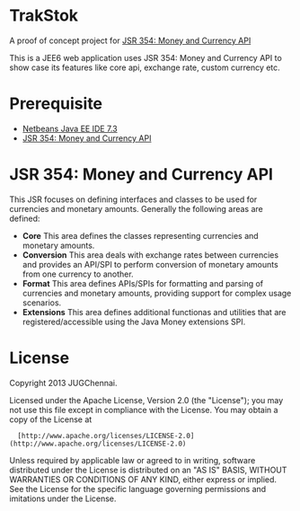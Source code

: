 TrakStok
========

A proof of concept project for [JSR 354: Money and Currency API](http://java.net/projects/javamoney/pages/Home)

This is a JEE6 web application uses JSR 354: Money and Currency API to show case its features like core api, 
exchange rate, custom currency etc.

Prerequisite
============

* [Netbeans Java EE IDE 7.3](http://netbeans.org/downloads/)
* [JSR 354: Money and Currency API](https://github.com/JavaMoney/javamoney)

JSR 354: Money and Currency API
===============================
 This JSR focuses on defining interfaces and classes to be used for currencies and monetary amounts. Generally the following areas are defined:

* **Core** This area defines the classes representing currencies and monetary amounts.
* **Conversion** This area deals with exchange rates between currencies and provides an API/SPI to perform conversion of monetary amounts from one currency to another.
* **Format** This area defines APIs/SPIs for formatting and parsing of currencies and monetary amounts, providing support for complex usage scenarios.
* **Extensions** This area defines additional functionas and utilities that are registered/accessible using the Java Money extensions SPI. 

License
========
 Copyright 2013 JUGChennai.
 
 Licensed under the Apache License, Version 2.0 (the "License");
 you may not use this file except in compliance with the License.
 You may obtain a copy of the License at

      [http://www.apache.org/licenses/LICENSE-2.0](http://www.apache.org/licenses/LICENSE-2.0)

 Unless required by applicable law or agreed to in writing, software
 distributed under the License is distributed on an "AS IS" BASIS,
 WITHOUT WARRANTIES OR CONDITIONS OF ANY KIND, either express or implied.
 See the License for the specific language governing permissions and
 imitations under the License.
